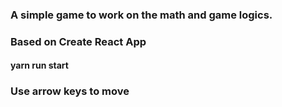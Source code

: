 ### A simple game to work on the math and game logics.

### Based on Create React App
#### yarn run start

### Use arrow keys to move